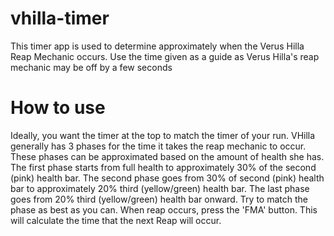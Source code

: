 # vhilla-timer
This timer app is used to determine approximately when the Verus Hilla Reap Mechanic occurs.
Use the time given as a guide as Verus Hilla's reap mechanic may be off by a few seconds

# How to use
Ideally, you want the timer at the top to match the timer of your run.
VHilla generally has 3 phases for the time it takes the reap mechanic to occur.
These phases can be approximated based on the amount of health she has.
The first phase starts from full health to approximately 30% of the second (pink) health bar.
The second phase goes from 30% of second (pink) health bar to approximately 20% third (yellow/green) health bar.
The last phase goes from 20% third (yellow/green) health bar onward. 
Try to match the phase as best as you can.
When reap occurs, press the 'FMA' button. This will calculate the time that the next Reap will occur.
